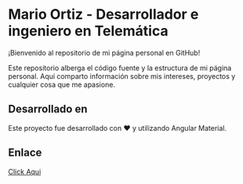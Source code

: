 # Mario Ortiz - Desarrollador e ingeniero en Telemática
¡Bienvenido al repositorio de mi página personal en GitHub!

Este repositorio alberga el código fuente y la estructura de mi página personal. Aquí comparto información sobre mis intereses, proyectos y cualquier cosa que me apasione.

## Desarrollado en
Este proyecto fue desarrollado con ❤️ y utilizando Angular Material.

## Enlace
[Click Aqui](http://localhost:4200/proyectos)
